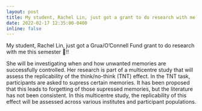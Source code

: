 ```yaml
---
layout: post
title: My student, Rachel Lin, just got a grant to do research with me this semester 🥳!! 
date: 2022-02-17 12:35:00-0400
inline: false
---
```


My student, Rachel Lin, just got a Grua/O’Connell Fund grant to do research with me this semester 🥳!! 

She will be investigating when and how unwanted memories are successfully controlled. Her research is part of a multicentre study that will assess the replicability of the think/no-think (TNT) effect. In the TNT task, participants are asked to supress certain memories. It has been proposed that this leads to forgetting of those supressed memories, but the literature has not been consistent. In this multicentre study, the replicability of this effect will be assessed across various institutes and participant populations.
